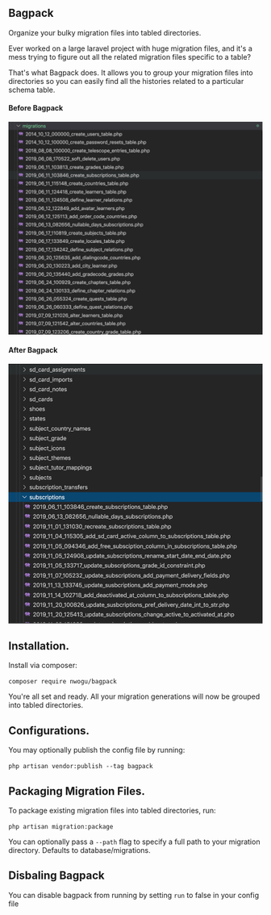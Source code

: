 ## Bagpack

Organize your bulky migration files into tabled directories.

Ever worked on a large laravel project with huge migration files, and it's a mess
trying to figure out all the related migration files specific to a table?

That's what Bagpack does. It allows you to group your migration files 
into directories so you can easily find all the histories related to a particular schema table.

#### Before Bagpack
![alt text](before-bagpack.png?raw=true)

#### After Bagpack
![alt text](after-bagpack.png?raw=true)

## Installation.

Install via composer: 

```composer require nwogu/bagpack```

You're all set and ready. All your migration generations will now be
grouped into tabled directories.

## Configurations.

You may optionally publish the config file by running:  

```php artisan vendor:publish --tag bagpack```  

## Packaging Migration Files.

To package existing migration files into tabled directories, run:

```php artisan migration:package``` 

You can optionally pass a ```--path``` flag to specify a full path to your
migration directory. Defaults to database/migrations.

## Disbaling Bagpack

You can disable bagpack from running by setting ```run``` to false in your config file